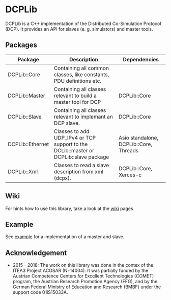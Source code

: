 # DCPLib #

DCPLib is a C++ implementation of the Distributed Co-Simulation Protocol (DCP). It provides an API for slaves (e. g. simulators) and master tools. 

## Packages ##
| Package          | Description | Dependencies                           |
|------------------|-------------|----------------------------------------|
| DCPLib::Core     | Containing all common classes, like constants, PDU definitions etc.            |                                        |
| DCPLib::Master   | Containing all classes relevant to build a master tool for DCP            | DCPLib::Core                           |
| DCPLib::Slave    | Containing all classes relevant to implemant an DCP slave.             | DCPLib::Core                           |
| DCPLib::Ethernet | Classes to add UDP_IPv4 or TCP support to the DCLib::master or DCPLib::slave package            | Asio standalone, DCPLib::Core, Threads |
| DCPLib::Xml | Classes to read a slave description from xml (dcpx).           | DCPLib::Core, Xerces-c |
## Wiki ##
For hints how to use this library, take a look at the [wiki](https://github.com/ChKater/DCPLib/wiki) pages
## Example ##
See [example](example) for a implementation of a master and slave.

## Acknowledgement ##
- 2015 - 2018: The work on this library was done in the contex of the ITEA3 Project ACOSAR (N◦14004). It was partially funded by the Austrian Competence Centers for Excellent Technologies (COMET) program, the Austrian Research Promotion Agency (FFG), and by the German Federal Ministry of Education and Research (BMBF) under the support code 01lS15033A.
